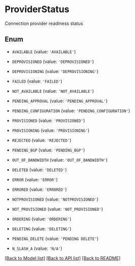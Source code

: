 # ProviderStatus

Connection provider readiness status

## Enum

* `AVAILABLE` (value: `'AVAILABLE'`)

* `DEPROVISIONED` (value: `'DEPROVISIONED'`)

* `DEPROVISIONING` (value: `'DEPROVISIONING'`)

* `FAILED` (value: `'FAILED'`)

* `NOT_AVAILABLE` (value: `'NOT_AVAILABLE'`)

* `PENDING_APPROVAL` (value: `'PENDING_APPROVAL'`)

* `PENDING_CONFIGURATION` (value: `'PENDING_CONFIGURATION'`)

* `PROVISIONED` (value: `'PROVISIONED'`)

* `PROVISIONING` (value: `'PROVISIONING'`)

* `REJECTED` (value: `'REJECTED'`)

* `PENDING_BGP` (value: `'PENDING_BGP'`)

* `OUT_OF_BANDWIDTH` (value: `'OUT_OF_BANDWIDTH'`)

* `DELETED` (value: `'DELETED'`)

* `ERROR` (value: `'ERROR'`)

* `ERRORED` (value: `'ERRORED'`)

* `NOTPROVISIONED` (value: `'NOTPROVISIONED'`)

* `NOT_PROVISIONED` (value: `'NOT_PROVISIONED'`)

* `ORDERING` (value: `'ORDERING'`)

* `DELETING` (value: `'DELETING'`)

* `PENDING_DELETE` (value: `'PENDING DELETE'`)

* `N_SLASH_A` (value: `'N/A'`)

[[Back to Model list]](../README.md#documentation-for-models) [[Back to API list]](../README.md#documentation-for-api-endpoints) [[Back to README]](../README.md)


